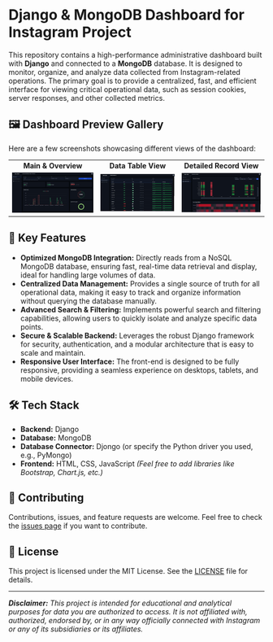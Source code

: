 # Django & MongoDB Dashboard for Instagram Project

This repository contains a high-performance administrative dashboard built with **Django** and connected to a **MongoDB** database. It is designed to monitor, organize, and analyze data collected from Instagram-related operations. The primary goal is to provide a centralized, fast, and efficient interface for viewing critical operational data, such as session cookies, server responses, and other collected metrics.

## 🖼️ Dashboard Preview Gallery

Here are a few screenshots showcasing different views of the dashboard:

<table align="center">
  <tr>
    <td align="center"><strong>Main & Overview</strong></td>
    <td align="center"><strong>Data Table View</strong></td>
    <td align="center"><strong>Detailed Record View</strong></td>
  </tr>
  <tr>
    <td><img src="screan_1.jpg" alt="Main dashboard overview screen" width="260"></td>
    <td><img src="screan_2.jpg" alt="Detailed data table with filters" width="260"></td>
    <td><img src="screan_3.jpg" alt="Analytics or single record view" width="260"></td>
  </tr>
</table>

## 🚀 Key Features

-   **Optimized MongoDB Integration:** Directly reads from a NoSQL MongoDB database, ensuring fast, real-time data retrieval and display, ideal for handling large volumes of data.
-   **Centralized Data Management:** Provides a single source of truth for all operational data, making it easy to track and organize information without querying the database manually.
-   **Advanced Search & Filtering:** Implements powerful search and filtering capabilities, allowing users to quickly isolate and analyze specific data points.
-   **Secure & Scalable Backend:** Leverages the robust Django framework for security, authentication, and a modular architecture that is easy to scale and maintain.
-   **Responsive User Interface:** The front-end is designed to be fully responsive, providing a seamless experience on desktops, tablets, and mobile devices.

## 🛠️ Tech Stack

-   **Backend:** Django
-   **Database:** MongoDB
-   **Database Connector:** Djongo (or specify the Python driver you used, e.g., PyMongo)
-   **Frontend:** HTML, CSS, JavaScript *(Feel free to add libraries like Bootstrap, Chart.js, etc.)*


## 🤝 Contributing

Contributions, issues, and feature requests are welcome. Feel free to check the [issues page](https://github.com/YOUR_USERNAME/Dashboard-InstagramProject/issues) if you want to contribute.

## 📜 License

This project is licensed under the MIT License. See the [LICENSE](LICENSE) file for details.

---
_**Disclaimer:** This project is intended for educational and analytical purposes for data you are authorized to access. It is not affiliated with, authorized, endorsed by, or in any way officially connected with Instagram or any of its subsidiaries or its affiliates._
